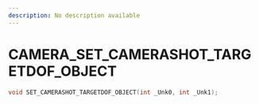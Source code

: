```yaml
---
description: No description available 
---
```


# CAMERA\_SET_CAMERASHOT_TARGETDOF_OBJECT

```cpp
void SET_CAMERASHOT_TARGETDOF_OBJECT(int _Unk0, int _Unk1);
```